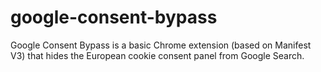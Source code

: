 # google-consent-bypass
Google Consent Bypass is a basic Chrome extension (based on Manifest V3) that hides the European cookie consent panel from Google Search.
